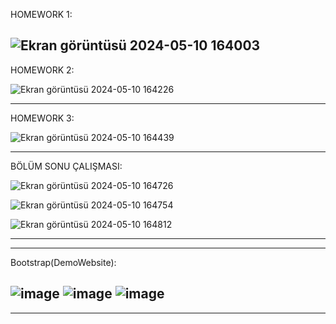 HOMEWORK 1:

![Ekran görüntüsü 2024-05-10 164003](https://github.com/yunusyavuzhanafsar/Patika-Front-end/assets/160525505/6e785f6a-3102-4a35-bb53-cdf49837a5b6)
-----------------------------------------------------------------------------------------------------------------------------------------------




HOMEWORK 2:


![Ekran görüntüsü 2024-05-10 164226](https://github.com/yunusyavuzhanafsar/Patika-Front-end/assets/160525505/9630460a-8331-4a00-b68a-e28c418f9e7f)



-----------------------------------------------------------------------------------------------------------------------------------------------
HOMEWORK 3:

![Ekran görüntüsü 2024-05-10 164439](https://github.com/yunusyavuzhanafsar/Patika-Front-end/assets/160525505/b099220a-8ea2-4022-a2b0-757f9f765a1c)




-----------------------------------------------------------------------------------------------------------------------------------------------
BÖLÜM SONU ÇALIŞMASI:

![Ekran görüntüsü 2024-05-10 164726](https://github.com/yunusyavuzhanafsar/Patika-Front-end/assets/160525505/79e826e7-e8d9-4475-919c-8fdc44f4a196)



![Ekran görüntüsü 2024-05-10 164754](https://github.com/yunusyavuzhanafsar/Patika-Front-end/assets/160525505/49cff909-392c-4cc7-b3dc-1e5e9f6992d9)


![Ekran görüntüsü 2024-05-10 164812](https://github.com/yunusyavuzhanafsar/Patika-Front-end/assets/160525505/4eba54b7-e93e-4308-b51a-904bbd0dc022)

-----------------------------------------------------------------------------------------------------------------------------------------------
-----------------------------------------------------------------------------------------------------------------------------------------------


Bootstrap(DemoWebsite):

![image](https://github.com/user-attachments/assets/17d0e233-9285-48e3-b6e6-58a7d66f19f3)
![image](https://github.com/user-attachments/assets/1b2c6f3d-b037-4fd2-b3a5-3ef3f18fd35b)
![image](https://github.com/user-attachments/assets/282cbd5e-1731-4009-9fa9-49c10644aa41)
-----------------------------------------------------------------------------------------------------------------------------------------------
-----------------------------------------------------------------------------------------------------------------------------------------------






